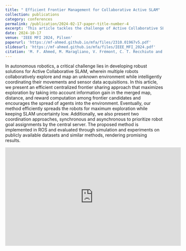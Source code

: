```yaml
---
title: " Efficient Frontier Management for Collaborative Active SLAM"
collection: publications
category: conferences
permalink: /publication/2024-02-17-paper-title-number-4
excerpt: 'This article tackles the challenge of Active Collaborative SLAM, where multiple robots work together to explore and map unknown environments. It presents a centralized frontier-sharing approach that maximizes exploration by considering information gain, distance, and reward computation among frontier candidates, promoting efficient robot distribution. The method includes synchronous and asynchronous coordination strategies to prioritize robot goal assignments via a central server. Implemented in ROS, it is validated through simulations and experiments on public datasets, achieving promising results.'
date: 2024-10-17
venue: 'IEEE MFI 2024, Pilsen'
paperurl: 'https://mf-ahmed.github.io/mfa/files/2310.01967v5.pdf'
slidesurl: 'https://mf-ahmed.github.io/mfa/files/IEEE_MFI_2024.pdf'
citation: 'M. F. Ahmed, M. Maragliano, V. Frémont, C. T. Recchiuto and A. Sgorbissa. (2024). &quot;Efficient Frontier Management for Collaborative Active SLAM.&quot; <i>IEEE MFI 2024</i>. pp. 1-7, doi: 10.1109/MFI62651.2024.10705778.'
---
```



In autonomous robotics, a critical challenge lies in developing robust solutions for Active Collaborative SLAM, wherein multiple robots collaboratively explore and map an unknown environment while intelligently coordinating their movements and sensor data acquisitions. In this article, we present an efficient centralized frontier sharing approach that maximizes exploration by taking into account information gain in the merged map, distance, and reward computation among frontier candidates and encourages the spread of agents into the environment. Eventually, our method efficiently spreads the robots for maximum exploration while keeping SLAM uncertainty low. Additionally, we also present two coordination approaches, synchronous and asynchronous to prioritize robot goal assignments by the central server. The proposed method is implemented in ROS and evaluated through simulation and experiments on publicly available datasets and similar methods, rendering promising results.

<iframe width="560" height="315" 
    src="https://www.youtube.com/embed/MsZqoaEA0gY?autoplay=1" 
    title="YouTube video player" 
    frameborder="0" 
    allow="accelerometer; autoplay; clipboard-write; encrypted-media; gyroscope; picture-in-picture" 
    allowfullscreen>
</iframe>